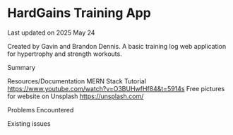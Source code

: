 # HardGains Training App
Last updated on 2025 May 24

Created by Gavin and Brandon Dennis. A basic training log web application for hypertrophy and strength workouts.

Summary

Resources/Documentation
    MERN Stack Tutorial
        https://www.youtube.com/watch?v=O3BUHwfHf84&t=5914s 
    Free pictures for website on Unsplash
        https://unsplash.com/
    

Problems Encountered

Existing issues